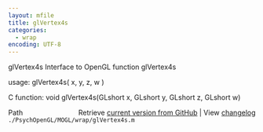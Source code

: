 ```yaml
---
layout: mfile
title: glVertex4s
categories:
  - wrap
encoding: UTF-8
---
```


glVertex4s  Interface to OpenGL function glVertex4s

usage:  glVertex4s( x, y, z, w )

C function:  void glVertex4s(GLshort x, GLshort y, GLshort z, GLshort w)


<div class="code_header" style="text-align:right;">
  <span style="float:left;">Path&nbsp;&nbsp;</span> <span class="counter">Retrieve <a href=
  "https://raw.github.com/Psychtoolbox-3/Psychtoolbox-3/beta/./PsychOpenGL/MOGL/wrap/glVertex4s.m">current version from GitHub</a> | View <a href=
  "https://github.com/Psychtoolbox-3/Psychtoolbox-3/commits/beta/./PsychOpenGL/MOGL/wrap/glVertex4s.m">changelog</a></span>
</div>
<div class="code">
  <code>./PsychOpenGL/MOGL/wrap/glVertex4s.m</code>
</div>
